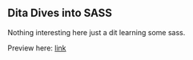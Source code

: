 ## Dita Dives into SASS 

Nothing interesting here just a dit learning some sass.

Preview here: [link](https://ditazan.github.io/dit-sass/)